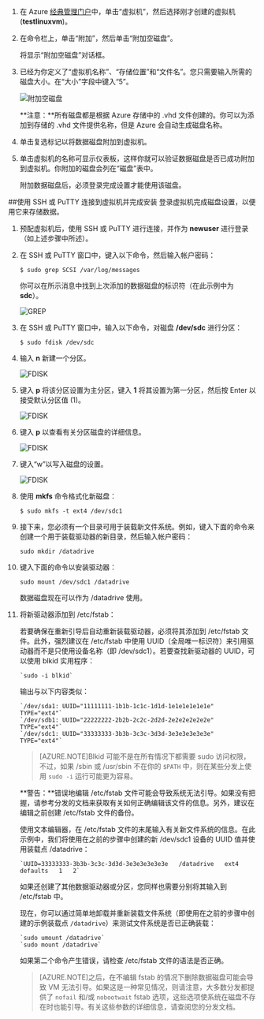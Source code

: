 1. 在 Azure [经典管理门户](http://manage.windowsazure.cn)中，单击“虚拟机”，然后选择刚才创建的虚拟机 (**testlinuxvm**)。

2. 在命令栏上，单击“附加”，然后单击“附加空磁盘”。

	将显示“附加空磁盘”对话框。


3. 已经为你定义了“虚拟机名称”、“存储位置”和“文件名”。您只需要输入所需的磁盘大小。在“大小”字段中键入“5”。

	![附加空磁盘][Image2]

	**注意：**所有磁盘都是根据 Azure 存储中的 .vhd 文件创建的。你可以为添加到存储的 .vhd 文件提供名称，但是 Azure 会自动生成磁盘名称。

4. 单击复选标记以将数据磁盘附加到虚拟机。

5. 单击虚拟机的名称可显示仪表板，这样你就可以验证数据磁盘是否已成功附加到虚拟机。你附加的磁盘会列在“磁盘”表中。

	附加数据磁盘后，必须登录完成设置才能使用该磁盘。

##使用 SSH 或 PuTTY 连接到虚拟机并完成安装
登录虚拟机完成磁盘设置，以便用它来存储数据。

1. 预配虚拟机后，使用 SSH 或 PuTTY 进行连接，并作为 **newuser** 进行登录（如上述步骤中所述）。	


2. 在 SSH 或 PuTTY 窗口中，键入以下命令，然后输入帐户密码：

	`$ sudo grep SCSI /var/log/messages`

	你可以在所示消息中找到上次添加的数据磁盘的标识符（在此示例中为 **sdc**）。

	![GREP][Image4]


3. 在 SSH 或 PuTTY 窗口中，输入以下命令，对磁盘 **/dev/sdc** 进行分区：

	`$ sudo fdisk /dev/sdc`


4. 输入 **n** 新建一个分区。

	![FDISK][Image5]


5. 键入 **p** 将该分区设置为主分区，键入 **1** 将其设置为第一分区，然后按 Enter 以接受默认分区值 (1)。

	![FDISK][Image6]


6. 键入 **p** 以查看有关分区磁盘的详细信息。

	![FDISK][Image7]


7. 键入“w”以写入磁盘的设置。

	![FDISK][Image8]


8. 使用 **mkfs** 命令格式化新磁盘：

	`$ sudo mkfs -t ext4 /dev/sdc1`

9. 接下来，您必须有一个目录可用于装载新文件系统。例如，键入下面的命令来创建一个用于装载驱动器的新目录，然后输入帐户密码：

	`sudo mkdir /datadrive`


10. 键入下面的命令以安装驱动器：

	`sudo mount /dev/sdc1 /datadrive`

	数据磁盘现在可以作为 /datadrive 使用。


11. 将新驱动器添加到 /etc/fstab：

	若要确保在重新引导后自动重新装载驱动器，必须将其添加到 /etc/fstab 文件。此外，强烈建议在 /etc/fstab 中使用 UUID（全局唯一标识符）来引用驱动器而不是只使用设备名称（即 /dev/sdc1）。若要查找新驱动器的 UUID，可以使用 blkid 实用程序：
	
		`sudo -i blkid`

	输出与以下内容类似：

		`/dev/sda1: UUID="11111111-1b1b-1c1c-1d1d-1e1e1e1e1e1e" TYPE="ext4"`
		`/dev/sdb1: UUID="22222222-2b2b-2c2c-2d2d-2e2e2e2e2e2e" TYPE="ext4"`
		`/dev/sdc1: UUID="33333333-3b3b-3c3c-3d3d-3e3e3e3e3e3e" TYPE="ext4"`

	>[AZURE.NOTE]Blkid 可能不是在所有情况下都需要 sudo 访问权限，不过，如果 /sbin 或 /usr/sbin 不在你的 `$PATH` 中，则在某些分发上使用 `sudo -i` 运行可能更为容易。

	**警告：**错误地编辑 /etc/fstab 文件可能会导致系统无法引导。如果没有把握，请参考分发的文档来获取有关如何正确编辑该文件的信息。另外，建议在编辑之前创建 /etc/fstab 文件的备份。

	使用文本编辑器，在 /etc/fstab 文件的末尾输入有关新文件系统的信息。在此示例中，我们将使用在之前的步骤中创建的新 /dev/sdc1 设备的 UUID 值并使用装载点 /datadrive：

		`UUID=33333333-3b3b-3c3c-3d3d-3e3e3e3e3e3e   /datadrive   ext4   defaults   1   2`

	如果还创建了其他数据驱动器或分区，您同样也需要分别将其输入到 /etc/fstab 中。

	现在，你可以通过简单地卸载并重新装载文件系统（即使用在之前的步骤中创建的示例装载点 `/datadrive`）来测试文件系统是否已正确装载：

		`sudo umount /datadrive`
		`sudo mount /datadrive`

	如果第二个命令产生错误，请检查 /etc/fstab 文件的语法是否正确。


	>[AZURE.NOTE]之后，在不编辑 fstab 的情况下删除数据磁盘可能会导致 VM 无法引导。如果这是一种常见情况，则请注意，大多数分发都提供了 `nofail` 和/或 `nobootwait` fstab 选项，这些选项使系统在磁盘不存在时也能引导。有关这些参数的详细信息，请查阅您的分发文档。


[Image2]: ./media/attach-data-disk-centos-vm-in-portal/AttachDataDiskLinuxVM2.png
[Image4]: ./media/attach-data-disk-centos-vm-in-portal/GrepScsiMessages.png
[Image5]: ./media/attach-data-disk-centos-vm-in-portal/fdisk1.png
[Image6]: ./media/attach-data-disk-centos-vm-in-portal/fdisk2.png
[Image7]: ./media/attach-data-disk-centos-vm-in-portal/fdisk3.png
[Image8]: ./media/attach-data-disk-centos-vm-in-portal/fdisk4.png
[Image9]: ./media/attach-data-disk-centos-vm-in-portal/mkfs.png

<!---HONumber=Mooncake_1207_2015-->